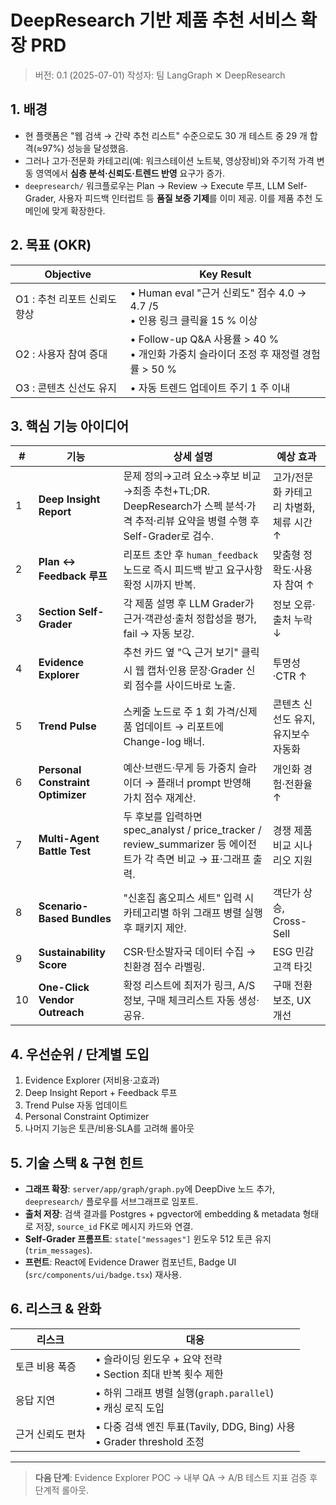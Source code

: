 # DeepResearch 기반 제품 추천 서비스 확장 PRD

> 버전: 0.1 (2025-07-01)
> 작성자: 팀 LangGraph ✕ DeepResearch

## 1. 배경
- 현 플랫폼은 "웹 검색 → 간략 추천 리스트" 수준으로도 30 개 테스트 중 29 개 합격(≈97%) 성능을 달성했음.
- 그러나 고가·전문화 카테고리(예: 워크스테이션 노트북, 영상장비)와 주기적 가격 변동 영역에서 **심층 분석·신뢰도·트렌드 반영** 요구가 증가.
- `deepresearch/` 워크플로우는 Plan → Review → Execute 루프, LLM Self-Grader, 사용자 피드백 인터럽트 등 **품질 보증 기제**를 이미 제공. 이를 제품 추천 도메인에 맞게 확장한다.

## 2. 목표 (OKR)
| Objective | Key Result |
|-----------|------------|
| O1 : 추천 리포트 신뢰도 향상 | • Human eval "근거 신뢰도" 점수 4.0 → 4.7 /5<br/>• 인용 링크 클릭율 15 % 이상 |
| O2 : 사용자 참여 증대 | • Follow-up Q&A 사용률 > 40 %<br/>• 개인화 가중치 슬라이더 조정 후 재정렬 경험률 > 50 % |
| O3 : 콘텐츠 신선도 유지 | • 자동 트렌드 업데이트 주기 1 주 이내

## 3. 핵심 기능 아이디어
| # | 기능 | 상세 설명 | 예상 효과 |
|---|--------|-----------|------------|
| 1 | **Deep Insight Report** | 문제 정의→고려 요소→후보 비교→최종 추천+TL;DR. DeepResearch가 스펙 분석·가격 추적·리뷰 요약을 병렬 수행 후 Self-Grader로 검수. | 고가/전문화 카테고리 차별화, 체류 시간 ↑ |
| 2 | **Plan ↔ Feedback 루프** | 리포트 초안 후 `human_feedback` 노드로 즉시 피드백 받고 요구사항 확정 시까지 반복. | 맞춤형 정확도·사용자 참여 ↑ |
| 3 | **Section Self-Grader** | 각 제품 설명 후 LLM Grader가 근거·객관성·출처 정합성을 평가, fail → 자동 보강. | 정보 오류·출처 누락 ↓ |
| 4 | **Evidence Explorer** | 추천 카드 옆 "🔍 근거 보기" 클릭 시 웹 캡처·인용 문장·Grader 신뢰 점수를 사이드바로 노출. | 투명성·CTR ↑ |
| 5 | **Trend Pulse** | 스케줄 노드로 주 1 회 가격/신제품 업데이트 → 리포트에 Change-log 배너. | 콘텐츠 신선도 유지, 유지보수 자동화 |
| 6 | **Personal Constraint Optimizer** | 예산·브랜드·무게 등 가중치 슬라이더 → 플래너 prompt 반영해 가치 점수 재계산. | 개인화 경험·전환율 ↑ |
| 7 | **Multi-Agent Battle Test** | 두 후보를 입력하면 spec_analyst / price_tracker / review_summarizer 등 에이전트가 각 측면 비교 → 표·그래프 출력. | 경쟁 제품 비교 시나리오 지원 |
| 8 | **Scenario-Based Bundles** | "신혼집 홈오피스 세트" 입력 시 카테고리별 하위 그래프 병렬 실행 후 패키지 제안. | 객단가 상승, Cross-Sell |
| 9 | **Sustainability Score** | CSR·탄소발자국 데이터 수집 → 친환경 점수 라벨링. | ESG 민감 고객 타깃 |
| 10 | **One-Click Vendor Outreach** | 확정 리스트에 최저가 링크, A/S 정보, 구매 체크리스트 자동 생성·공유. | 구매 전환 보조, UX 개선 |

## 4. 우선순위 / 단계별 도입
1. Evidence Explorer (저비용·고효과)
2. Deep Insight Report + Feedback 루프
3. Trend Pulse 자동 업데이트
4. Personal Constraint Optimizer
5. 나머지 기능은 토큰/비용·SLA를 고려해 롤아웃

## 5. 기술 스택 & 구현 힌트
- **그래프 확장**: `server/app/graph/graph.py`에 DeepDive 노드 추가, `deepresearch/` 플로우를 서브그래프로 임포트.
- **출처 저장**: 검색 결과를 Postgres + pgvector에 embedding & metadata 형태로 저장, `source_id` FK로 메시지 카드와 연결.
- **Self-Grader 프롬프트**: `state["messages"]` 윈도우 512 토큰 유지(`trim_messages`).
- **프런트**: React에 Evidence Drawer 컴포넌트, Badge UI (`src/components/ui/badge.tsx`) 재사용.

## 6. 리스크 & 완화
| 리스크 | 대응 |
|---------|------|
| 토큰 비용 폭증 | • 슬라이딩 윈도우 + 요약 전략<br/>• Section 최대 반복 횟수 제한 |
| 응답 지연 | • 하위 그래프 병렬 실행(`graph.parallel`)<br/>• 캐싱 로직 도입 |
| 근거 신뢰도 편차 | • 다중 검색 엔진 투표(Tavily, DDG, Bing) 사용<br/>• Grader threshold 조정 |

---
> **다음 단계**: Evidence Explorer POC → 내부 QA → A/B 테스트 지표 검증 후 단계적 롤아웃.

